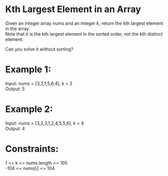 # Kth Largest Element in an Array
Given an integer array nums and an integer k, return the kth largest element in the array.  
Note that it is the kth largest element in the sorted order, not the kth distinct element.  
  
Can you solve it without sorting?  

# Example 1:
Input: nums = [3,2,1,5,6,4], k = 2  
Output: 5  

# Example 2:
Input: nums = [3,2,3,1,2,4,5,5,6], k = 4  
Output: 4

# Constraints:
1 <= k <= nums.length <= 105  
-104 <= nums[i] <= 104